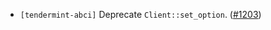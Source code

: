 - `[tendermint-abci]` Deprecate `Client::set_option`.
  ([#1203](https://github.com/informalsystems/tendermint-rs/pull/1203))
